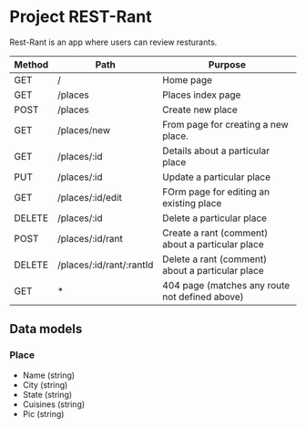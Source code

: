 # Project REST-Rant

Rest-Rant is an app where users can review resturants.

| Method | Path                     | Purpose                                          |
| ------ | ------------------------ | ------------------------------------------------ |
| GET    | /                        | Home page                                        |
| GET    | /places                  | Places index page                                |
| POST   | /places                  | Create new place                                 |
| GET    | /places/new              | From page for creating a new place.              |
| GET    | /places/:id              | Details about a particular place                 |
| PUT    | /places/:id              | Update a particular place                        |
| GET    | /places/:id/edit         | FOrm page for editing an existing place          |
| DELETE | /places/:id              | Delete a particular place                        |
| POST   | /places/:id/rant         | Create a rant (comment) about a particular place |
| DELETE | /places/:id/rant/:rantId | Delete a rant (comment) about a particular place |
| GET    | \*                       | 404 page (matches any route not defined above)   |

## Data models

### Place

-   Name (string)
-   City (string)
-   State (string)
-   Cuisines (string)
-   Pic (string)
